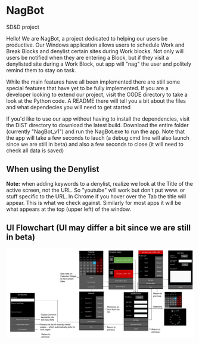 # NagBot
SD&amp;D project

Hello! We are NagBot, a project dedicated to helping our users be productive. Our Windows application allows users to schedule Work and Break Blocks and denylist certain sites during Work blocks. Not only will users be notified when they are entering a Block, but if they visit a denylisted site during a Work Block, out app will "nag" the user and politely remind them to stay on task.

While the main features have all been implemented there are still some special features that have yet to be fully implemented. If you are a developer looking to extend our project, visit the CODE directory to take a look at the Python code. A README there will tell you a bit about the files and what dependecies you will need to get started

If you'd like to use our app without having to install the dependencies, visit the DIST directory to download the latest build. Download the entire folder (currently "NagBot_v1") and run the NagBot.exe to run the app. Note that the app will take a few seconds to lauch (a debug cmd line will also launch since we are still in beta) and also a few seconds to close (it will need to check all data is saved)

## When using the Denylist

**Note:** when adding keywords to a denylist, realize we look at the Title of the active screen, not the URL. So "youtube" will work but don't put www. or stuff specific to the URL. In Chrome if you hover over the Tab the title
will appear. This is what we check against. Similarly for most apps it will be what appears at the top (upper left) of the window.

## UI Flowchart (UI may differ a bit since we are still in beta)
![](images/GUI_Flowchart.svg)